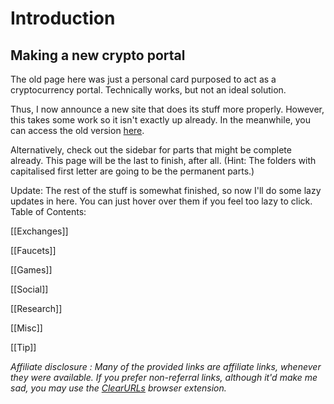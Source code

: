 # Introduction

## Making a new crypto portal

The old page here was just a personal card purposed to act as a cryptocurrency portal. Technically works, but not an ideal solution.

Thus, I now announce a new site that does its stuff more properly. However, this takes some work so it isn't exactly up already. In the meanwhile, you can access the old version [here](/old).

Alternatively, check out the sidebar for parts that might be complete already. This page will be the last to finish, after all. (Hint: The folders with capitalised first letter are going to be the permanent parts.)

Update: The rest of the stuff is somewhat finished, so now I'll do some lazy updates in here. You can just hover over them if you feel too lazy to click. Table of Contents:

[[Exchanges]]

[[Faucets]]

[[Games]]

[[Social]]

[[Research]]

[[Misc]]

[[Tip]]



_Affiliate disclosure : Many of the provided links are affiliate links, whenever they were available. If you prefer non-referral links, although it'd make me sad, you may use the [ClearURLs](https://clearurls.xyz/) browser extension._
